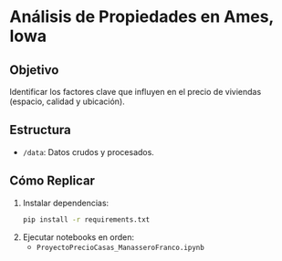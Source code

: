 # Análisis de Propiedades en Ames, Iowa

## Objetivo
Identificar los factores clave que influyen en el precio de viviendas (espacio, calidad y ubicación).

## Estructura
- `/data`: Datos crudos y procesados.

## Cómo Replicar
1. Instalar dependencias:
   ```bash
   pip install -r requirements.txt
   ```
2. Ejecutar notebooks en orden:
   - `ProyectoPrecioCasas_ManasseroFranco.ipynb`
